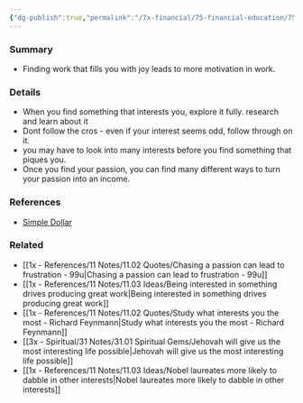 ```yaml
---
{"dg-publish":true,"permalink":"/7x-financial/75-financial-education/75-01-financial-notes/find-and-work-toward-what-you-are-passionate-about/","title":"Find and work toward what you are passionate about","dgShowBacklinks":false}
---
```



### Summary
- Finding work that fills you with joy leads to more motivation in work.

### Details
- When you find something that interests you, explore it fully. research and learn about it
- Dont follow the cros - even if your interest seems odd, follow through on it.
- you may have to look into many interests before you find something that piques you.
- Once you find your passion, you can find many different ways to turn your passion into an income.

### References
- [Simple Dollar](https://web.archive.org/web/20110902020254/http://www.thesimpledollar.com/)

### Related
- [[1x - References/11 Notes/11.02 Quotes/Chasing a passion can lead to frustration - 99u\|Chasing a passion can lead to frustration - 99u]]
- [[1x - References/11 Notes/11.03 Ideas/Being interested in something drives producing great work\|Being interested in something drives producing great work]]
- [[1x - References/11 Notes/11.02 Quotes/Study what interests you the most - Richard Feynmann\|Study what interests you the most - Richard Feynmann]]
- [[3x - Spiritual/31 Notes/31.01 Spiritual Gems/Jehovah will give us the most interesting life possible\|Jehovah will give us the most interesting life possible]]
- [[1x - References/11 Notes/11.03 Ideas/Nobel laureates more likely to dabble in other interests\|Nobel laureates more likely to dabble in other interests]]